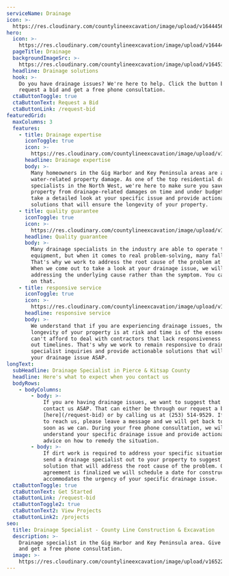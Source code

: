 ```yaml
---
serviceName: Drainage
icon: >-
  https://res.cloudinary.com/countylineexcavation/image/upload/v1644456387/Icons/drainage-icon_d6arpa.svg
hero:
  icon: >-
    https://res.cloudinary.com/countylineexcavation/image/upload/v1644456387/Icons/drainage-icon_d6arpa.svg
  pageTitle: Drainage
  backgroundImageSrc: >-
    https://res.cloudinary.com/countylineexcavation/image/upload/v1645128120/projects/dec12retainingwall40_l9acuv.jpg
  headline: Drainage solutions
  hook: >-
    Do you have drainage issues? We're here to help. Click the button below to
    request a bid and get a free phone consultation. 
  ctaButtonToggle: true
  ctaButtonText: Request a Bid
  ctaButtonLink: /request-bid
featuredGrid:
  maxColumns: 3
  features:
    - title: Drainage expertise
      iconToggle: true
      icon: >-
        https://res.cloudinary.com/countylineexcavation/image/upload/v1644456387/Icons/drainage-icon_d6arpa.svg
      headline: Drainage expertise
      body: >-
        Many homeowners in the Gig Harbor and Key Peninsula areas are at risk of
        water-related property damage. As one of the top residential drainage
        specialists in the North West, we're here to make sure you save your
        property from drainage-related damages on time and under budget. We'll
        take a detailed look at your specific issue and provide actionable
        solutions that will ensure the longevity of your property.  
    - title: quality guarantee
      iconToggle: true
      icon: >-
        https://res.cloudinary.com/countylineexcavation/image/upload/v1644441240/Icons/quality-icon-white_qceadb.svg
      headline: Quality guarantee
      body: >-
        Many drainage specialists in the industry are able to operate their
        equipment, but when it comes to real problem-solving, many fall short.
        That's why we work to address the root cause of the problem at hand.
        When we come out to take a look at your drainage issue, we will focus on
        addressing the underlying cause rather than the symptom. You can count
        on that. 
    - title: responsive service
      iconToggle: true
      icon: >-
        https://res.cloudinary.com/countylineexcavation/image/upload/v1644441225/Icons/speed-icon-white_kuogsw.svg
      headline: responsive service
      body: >-
        We understand that if you are experiencing drainage issues, the
        longevity of your property is at risk and time is of the essence. You
        can't afford to deal with contractors that lack responsiveness and drag
        out timelines. That's why we work to remain responsive to drainage
        specialist inquiries and provide actionable solutions that will resolve
        your drainage issue ASAP.
longText:
  subHeadline: Drainage Specialist in Pierce & Kitsap County
  headline: Here's what to expect when you contact us
  bodyRows:
    - bodyColumns:
        - body: >-
            If you are having drainage issues, we want to suggest that you
            contact us ASAP. That can either be through our request a bid form
            [here](/request-bid) or by calling us at (253) 514-9529. If you fail
            to reach us, please leave a message and we will get back to you as
            soon as we can. During your free phone consultation, we will work to
            understand your specific drainage issue and provide actionable
            advice on how to remedy the situation.
        - body: >-
            If dirt work is required to address your specific situation, we will
            send a drainage specialist out to your property to suggest a
            solution that will address the root cause of the problem. Once an
            agreement is finalized we will schedule a date for construction that
            accommodates the urgency of your specific drainage issue.
  ctaButtonToggle: true
  ctaButtonText: Get Started
  ctaButtonLink: /request-bid
  ctaButtonToggle2: true
  ctaButtonText2: View Projects
  ctaButtonLink2: /projects
seo:
  title: Drainage Specialist - County Line Construction & Excavation
  description: >-
    Drainage specialist in the Gig Harbor and Key Peninsula area. Give us a call
    and get a free phone consultation. 
  image: >-
    https://res.cloudinary.com/countylineexcavation/image/upload/v1652207773/main%20page%20photos/default-meta-image_wlxysp.jpg
---
```


